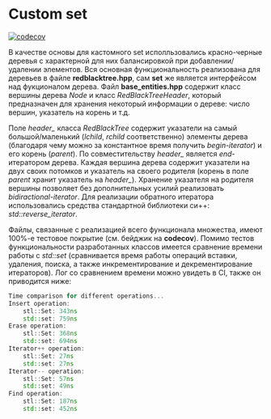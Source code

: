 # Custom set

[![codecov](https://codecov.io/github/Crotokot/custom-set-cpp/branch/main/graph/badge.svg?token=PQBADS1KZP)](https://codecov.io/github/Crotokot/custom-set-cpp)

В качестве основы для кастомного set исполльзовались красно-черные деревья с характерной для них балансировкой при добавлении/удалении элементов. Вся основная функциональность реализована для деревьев в файле **redblacktree.hpp**, сам **set** же является интерфейсом над фукционалом дерева. Файл **base_entities.hpp** содержит класс вершины дерева _Node_ и класс _RedBlackTreeHeader_, который предназначен для хранения некоторый информации о дереве: число вершин, указатель на корень и т.д.

Поле _header\__ класса _RedBlackTree_ содержит указатели на самый большой/маленький (_lchild_, _rchild_ соответственно) элементы дерева (благодаря чему можно за константное время получить _begin-iterator_) и его корень (_parent_). По совместительству _header\__ является _end_-итератором дерева. Каждая вершина дерева содержит указатели на двух своих потомков и указатель на своего родителя (корень в поле _parent_ хранит указатель на _header\__). Хранение указателя на родителя вершины позволяет без дополнительных усилий реализовать _bidiractional-iterator_. Для реализации обратного итератора использовались средства стандартной библиотеки си++: _std::reverse\_iterator_.

Файлы, связанные с реализацией всего функционала множества, имеют 100%-е тестовое покрытие (см. бейджик на **codecov**). Помимо тестов функциональности разработанных классов имеется сравнение времени работы с _std::set_ (сравнивается время работы операций вставки, удаления, поиска, а также инкрементирование и декрементирование итераторов). Лог со сравнением времени можно увидеть в CI, также он приводится ниже:

```cpp
Time comparison for different operations...
Insert operation:
	stl::Set: 343ns
	std::set: 759ns
Erase operation:
	stl::Set: 368ns
	std::set: 694ns
Iterator++ operation:
	stl::Set: 27ns
	std::set: 27ns
Iterator-- operation:
	stl::Set: 57ns
	std::set: 49ns
Find operation:
	stl::Set: 187ns
	std::set: 452ns
```
